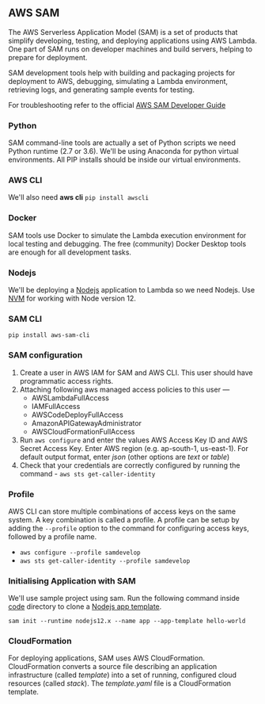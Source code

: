 ## AWS SAM

The AWS Serverless Application Model (SAM) is a set of products that simplify developing, testing, and deploying applications using AWS Lambda. One part of SAM runs on developer machines and build servers, helping to prepare for deployment. 

SAM development tools help with building and packaging projects for deployment to AWS, debugging, simulating a Lambda environment, retrieving logs, and generating sample events for testing.

For troubleshooting refer to the official [AWS SAM Developer Guide](https://docs.aws.amazon.com/serverless-application-model/index.html)

### Python

SAM command-line tools are actually a set of Python scripts we need Python runtime (2.7 or 3.6). We'll be using Anaconda for python virtual environments. All PIP installs should be inside our virtual environments.

### AWS CLI

We'll also need **aws cli** `pip install awscli`

### Docker

SAM tools use Docker to simulate the Lambda execution environment for local testing and debugging. The free (community) Docker Desktop tools are enough for all development tasks.

### Nodejs

We'll be deploying a [Nodejs](https://nodejs.org/en/) application to Lambda so we need Nodejs. Use [NVM](https://github.com/nvm-sh/nvm) for working with Node version 12. 

### SAM CLI

`pip install aws-sam-cli`

### SAM configuration

1. Create a user in AWS IAM for SAM and AWS CLI. This user should have programmatic access rights.
2. Attaching following aws managed access policies to this user — 
    -  AWSLambdaFullAccess
    -  IAMFullAccess
    -  AWSCodeDeployFullAccess
    -  AmazonAPIGatewayAdministrator
    -  AWSCloudFormationFullAccess
3. Run `aws configure` and enter the values AWS Access Key ID and AWS Secret Access Key. Enter AWS region (e.g. ap-south-1, us-east-1). For default output format, enter *json* (other options are *text* or *table*)
4. Check that your credentials are correctly configured by running the command - `aws sts get-caller-identity`

### Profile

AWS CLI can store multiple combinations of access keys on the same system. A key combination is called a profile. A profile can be setup by adding the `--profile` option to the command for configuring access keys, followed by a profile name.

+   `aws configure --profile samdevelop`
+   `aws sts get-caller-identity --profile samdevelop`

### Initialising Application with SAM

We'll use sample project using sam. Run the following command inside [code](https://github.com/anshulkhare7/GrokkingServerless/tree/master/SAM/code/) directory to clone a [Nodejs app template](https://github.com/awslabs/aws-sam-cli-app-templates.git).

`sam init --runtime nodejs12.x --name app --app-template hello-world`

### CloudFormation

For deploying applications, SAM uses AWS CloudFormation. CloudFormation converts a source file describing an application infrastructure (called *template*) into a set of running, configured cloud resources (called *stack*). The *template.yaml* file is a CloudFormation template.

